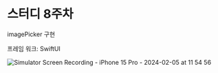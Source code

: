 # 스터디 8주차

imagePicker 구현

프레임 워크: SwiftUI

![Simulator Screen Recording - iPhone 15 Pro - 2024-02-05 at 11 54 56](https://github.com/h2kangrok/SwiftStudy/assets/129154834/b3a782d5-603e-4e41-be3a-c9b54b95e3ae)


